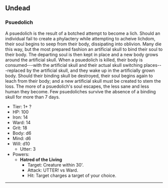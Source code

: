 ## Undead

### Psuedolich

A psuedolich is the result of a botched attempt to become a lich. Should an individual fail to create a phylactery while attempting to acheive lichdom, their soul begins to seep from their body, dissipating into oblivion. Many die this way, but the most prepared fashion an artificial skull to bind their soul to their body. The departing soul is then kept in place and a new body grows around the artificial skull. When a psuedolich is killed, their body is consumed---with the artificial skull and their actual skull switching places---replaced by the artificial skull, and they wake up in the artificially grown body. Should their binding skull be destroyed, their soul begins again to leach from their body; and a new artificial skull must be created to stem the loss. The more of a psuedolich's soul escapes, the less sane and less human they become. Few psuedoliches survive the absence of a binding skull for more than 7 days.

* Tier: 1+ ?
* HP: 100
* Iron: 14
* Ward: 14
* Grit: 18
* Body: d6
* Mind: d6
* Will: d10
    * Utter: 3
* Powers:
    * **Hatred of the Living**
        * Target: Creature within 30'.
        * Attack: UTTER! vs Ward.
        * Hit: Target charges a target of your choice.

* * * * * * * * * * * * * * * * * * * * * * * * * * * * * * * * * * * * * * * *
